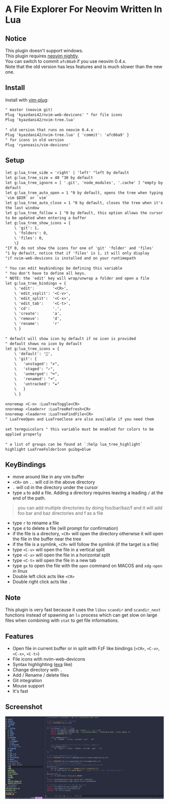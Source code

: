 # A File Explorer For Neovim Written In Lua

## Notice

This plugin doesn't support windows. \
This plugin requires [neovim nightly](https://github.com/neovim/neovim/wiki/Installing-Neovim). \
You can switch to commit `afc86a9` if you use neovim 0.4.x. \
Note that the old version has less features and is much slower than the new one.

## Install

Install with [vim-plug](https://github.com/junegunn/vim-plug):
```vim
" master (neovim git)
Plug 'kyazdani42/nvim-web-devicons' " for file icons
Plug 'kyazdani42/nvim-tree.lua'

" old version that runs on neovim 0.4.x
Plug 'kyazdani42/nvim-tree.lua' { 'commit': 'afc86a9' }
" for icons in old version
Plug 'ryanoasis/vim-devicons'
```

## Setup

```vim
let g:lua_tree_side = 'right' | 'left' "left by default
let g:lua_tree_size = 40 "30 by default
let g:lua_tree_ignore = [ '.git', 'node_modules', '.cache' ] "empty by default
let g:lua_tree_auto_open = 1 "0 by default, opens the tree when typing `vim $DIR` or `vim`
let g:lua_tree_auto_close = 1 "0 by default, closes the tree when it's the last window
let g:lua_tree_follow = 1 "0 by default, this option allows the cursor to be updated when entering a buffer
let g:lua_tree_show_icons = {
    \ 'git': 1,
    \ 'folders': 0,
    \ 'files': 0,
    \}
"If 0, do not show the icons for one of 'git' 'folder' and 'files'
"1 by default, notice that if 'files' is 1, it will only display
"if nvim-web-devicons is installed and on your runtimepath

" You can edit keybindings be defining this variable
" You don't have to define all keys.
" NOTE: the 'edit' key will wrap/unwrap a folder and open a file
let g:lua_tree_bindings = {
    \ 'edit':        '<CR>',
    \ 'edit_vsplit': '<C-v>',
    \ 'edit_split':  '<C-x>',
    \ 'edit_tab':    '<C-t>',
    \ 'cd':          '.',
    \ 'create':      'a',
    \ 'remove':      'd',
    \ 'rename':      'r'
    \ }

" default will show icon by default if no icon is provided
" default shows no icon by default
let g:lua_tree_icons = {
    \ 'default': '',
    \ 'git': {
    \   'unstaged': "✗",
    \   'staged': "✓",
    \   'unmerged': "═",
    \   'renamed': "➜",
    \   'untracked': "★"
    \   }
    \ }

nnoremap <C-n> :LuaTreeToggle<CR>
nnoremap <leader>r :LuaTreeRefresh<CR>
nnoremap <leader>n :LuaTreeFindFile<CR>
" LuaTreeOpen and LuaTreeClose are also available if you need them

set termguicolors " this variable must be enabled for colors to be applied properly

" a list of groups can be found at `:help lua_tree_highlight`
highlight LuaTreeFolderIcon guibg=blue
```

## KeyBindings

- move around like in any vim buffer
- `<CR>` on `..` will cd in the above directory
- `.` will cd in the directory under the cursor
- type `a` to add a file. Adding a directory requires leaving a leading `/` at the end of the path.
> you can add multiple directories by doing foo/bar/baz/f and it will add foo bar and baz directories and f as a file
- type `r` to rename a file
- type `d` to delete a file (will prompt for confirmation)
- if the file is a directory, `<CR>` will open the directory otherwise it will open the file in the buffer near the tree
- if the file is a symlink, `<CR>` will follow the symlink (if the target is a file)
- type `<C-v>` will open the file in a vertical split
- type `<C-x>` will open the file in a horizontal split
- type `<C-t>` will open the file in a new tab
- type `gx` to open the file with the `open` command on MACOS and `xdg-open` in linux
- Double left click acts like `<CR>`
- Double right click acts like `.`

## Note

This plugin is very fast because it uses the `libuv` `scandir` and `scandir_next` functions instead of spawning an `ls` process which can get slow on large files when combining with `stat` to get file informations.

## Features
- Open file in current buffer or in split with FzF like bindings (`<CR>`, `<C-v>`, `<C-x>`, `<C-t>`)
- File icons with nvim-web-devicons
- Syntax highlighting ([exa](https://github.com/ogham/exa) like)
- Change directory with `.`
- Add / Rename / delete files
- Git integration
- Mouse support
- It's fast

## Screenshot

![alt text](.github/screenshot.png?raw=true "file explorer")
